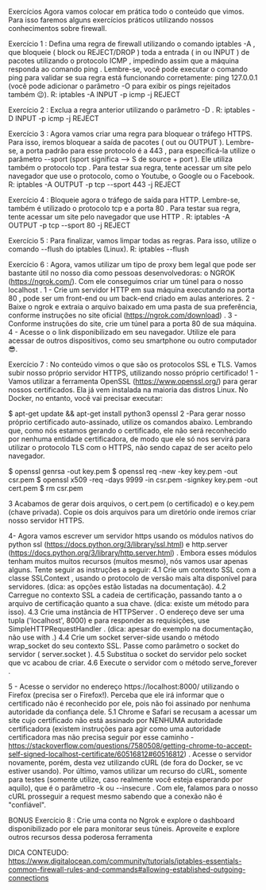 Exercícios
Agora vamos colocar em prática todo o conteúdo que vimos. Para isso faremos alguns exercícios práticos utilizando nossos conhecimentos sobre firewall.

Exercício 1 : Defina uma regra de firewall utilizando o comando iptables -A , que bloqueie ( block ou REJECT/DROP ) toda a entrada ( in ou INPUT ) de pacotes utilizando o protocolo ICMP , impedindo assim que a máquina responda ao comando ping . Lembre-se, você pode executar o comando ping para validar se sua regra está funcionando corretamente: ping 127.0.0.1 (você pode adicionar o parâmetro -O para exibir os pings rejeitados também 😉).
R:  iptables -A INPUT -p icmp -j REJECT

Exercício 2 : Exclua a regra anterior utilizando o parâmetro -D .
R:  iptables -D INPUT -p icmp -j REJECT

Exercício 3 : Agora vamos criar uma regra para bloquear o tráfego HTTPS. Para isso, iremos bloquear a saída de pacotes ( out ou OUTPUT ). Lembre-se, a porta padrão para esse protocolo é a 443 , para especificá-la utilize o parâmetro --sport (sport significa --> S de source + port ). Ele utiliza também o protocolo tcp . Para testar sua regra, tente acessar um site pelo navegador que use o protocolo, como o Youtube, o Google ou o Facebook.
R:  iptables -A OUTPUT -p tcp --sport 443 -j REJECT

Exercício 4 : Bloqueie agora o tráfego de saída para HTTP. Lembre-se, também é utilizado o protocolo tcp e a porta 80 . Para testar sua regra, tente acessar um site pelo navegador que use HTTP .
R:  iptables -A OUTPUT -p tcp --sport 80 -j REJECT

Exercício 5 : Para finalizar, vamos limpar todas as regras. Para isso, utilize o comando --flush do iptables (Linux).
R:  iptables --flush

Exercício 6 : Agora, vamos utilizar um tipo de proxy bem legal que pode ser bastante útil no nosso dia como pessoas desenvolvedoras: o NGROK (https://ngrok.com/). Com ele conseguimos criar um túnel para o nosso localhost .
  1 - Crie um servidor HTTP em sua máquina executando na porta 80 , pode ser um front-end ou um back-end criado em aulas anteriores.
  2 - Baixe o ngrok e extraia o arquivo baixado em uma pasta de sua preferência, conforme instruções no site oficial (https://ngrok.com/download) .
  3 - Conforme instruções do site, crie um túnel para a porta 80 de sua máquina.
  4 - Acesse o o link disponibilizado em seu navegador. Utilize ele para acessar de outros dispositivos, como seu smartphone ou outro computador 😎.

Exercício 7 : No conteúdo vimos o que são os protocolos SSL e TLS. Vamos subir nosso próprio servidor HTTPS, utilizando nosso próprio certificado!
   1 - Vamos utilizar a ferramenta OpenSSL  (https://www.openssl.org/) para gerar nossos certificados. Ela já vem instalada na maioria das distros Linux. No Docker, no entanto, você vai precisar executar:

$ apt-get update && apt-get install python3 openssl
    2 -Para gerar nosso próprio certificado auto-assinado, utilize os comandos abaixo. Lembrando que, como nós estamos gerando o certificado, ele não será reconhecido por nenhuma entidade certificadora, de modo que ele só nos servirá para utilizar o protocolo TLS com o HTTPS, não sendo capaz de ser aceito pelo navegador.

$ openssl genrsa -out key.pem
$ openssl req -new -key key.pem -out csr.pem
$ openssl x509 -req -days 9999 -in csr.pem -signkey key.pem -out cert.pem
$ rm csr.pem

   3 Acabamos de gerar dois arquivos, o cert.pem (o certificado) e o key.pem (chave privada). Copie os dois arquivos para um diretório onde iremos criar nosso servidor HTTPS.

   4- Agora vamos escrever um servidor https usando os módulos nativos do python ssl (https://docs.python.org/3/library/ssl.html) e http.server (https://docs.python.org/3/library/http.server.html) . Embora esses módulos tenham muitos muitos recursos (muitos mesmo), nós vamos usar apenas alguns. Tente seguir as instruções a seguir:
  4.1 Crie um contexto SSL com a classe SSLContext , usando o protocolo de versão mais alta disponível para servidores. (dica: as opções estão listadas na documentação). 4.2 Carregue no contexto SSL a cadeia de certificação, passando tanto a o arquivo de certificação quanto a sua chave. (dica: existe um método para isso). 4.3 Crie uma instância de HTTPServer . O endereço deve ser uma tupla ('localhost', 8000) e para responder as requisições, use SimpleHTTPRequestHandler . (dica: apesar do exemplo na documentação, não use with .) 4.4 Crie um socket server-side usando o método wrap_socket do seu contexto SSL. Passe como parâmetro o socket do servidor ( server.socket ). 4.5 Substitua o socket do servidor pelo socket que vc acabou de criar. 4.6 Execute o servidor com o método serve_forever .

   5 - Acesse o servidor no endereço https://localhost:8000/ utilizando o Firefox (precisa ser o Firefox!). Perceba que ele irá informar que o certificado não é reconhecido por ele, pois não foi assinado por nenhuma autoridade da confiança dele.
  5.1 Chrome e Safari se recusam a acessar um site cujo certificado não está assinado por NENHUMA autoridade certificadora (existem instruções para agir como uma autoridade certificadora mas não precisa seguir por esse caminho - https://stackoverflow.com/questions/7580508/getting-chrome-to-accept-self-signed-localhost-certificate/60516812#60516812) .
Acesse o servidor novamente, porém, desta vez utilizando cURL (de fora do Docker, se vc estiver usando).
Por último, vamos utilizar um recurso do cURL, somente para testes (somente utilize, caso realmente você esteja esperando por aquilo), que é o parâmetro -k ou --insecure . Com ele, falamos para o nosso cURL prosseguir a request mesmo sabendo que a conexão não é "confiável".


BONUS
Exercício 8 : Crie uma conta no Ngrok e explore o dashboard disponibilizado por ele para monitorar seus túneis. Aproveite e explore outros recursos dessa poderosa ferramenta



DICA CONTEUDO: https://www.digitalocean.com/community/tutorials/iptables-essentials-common-firewall-rules-and-commands#allowing-established-outgoing-connections